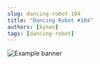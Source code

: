 ```yaml
---
slug: dancing-robot-104
title: "Dancing Robot #104"
authors: [kynan]
tags: [dancing-robot]
---
```


![Example banner](/img/stories/dancing-robot/104.PNG)
